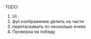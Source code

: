 TODO:
1. UI
2. фул изображение делить на части
3. перетаскивать по несколько ячеек
4. Проверка на победу